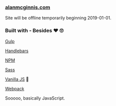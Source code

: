 ### [alanmcginnis.com](https://alanmcginnis.com)

Site will be offline temporarily beginning 2019-01-01.

### Built with - Besides ❤ 🙄

[Gulp](https://gulpjs.com/)

[Handlebars](https://handlebarsjs.com/)

[NPM](https://www.npmjs.com/)

[Sass](https://sass-lang.com/)

[Vanilla JS](http://vanilla-js.com/) 🤣

[Webpack](https://webpack.js.org/)

Sooooo, basically JavaScript.
